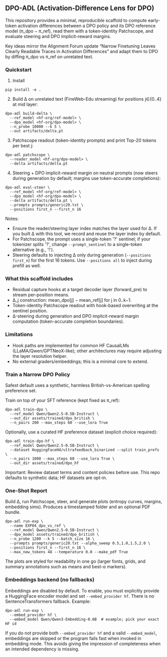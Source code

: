 ## DPO-ADL (Activation-Difference Lens for DPO)

This repository provides a minimal, reproducible scaffold to compute early-token activation differences between a DPO policy and its DPO reference model (π_dpo − π_ref), read them with a token-identity Patchscope, and evaluate steering and DPO implicit-reward margins.

Key ideas mirror the Alignment Forum update “Narrow Finetuning Leaves Clearly Readable Traces in Activation Differences” and adapt them to DPO by diffing π_dpo vs π_ref on unrelated text.

### Quickstart

1) Install

```
pip install -e .
```

2) Build Δ on unrelated text (FineWeb-Edu streaming) for positions j∈{0..4} at mid layer:

```
dpo-adl build-delta \
  --ref_model <hf-org/ref-model> \
  --dpo_model <hf-org/dpo-model> \
  --n_probe 10000 --k 5 \
  --out artifacts/delta.pt
```

3) Patchscope readout (token-identity prompts) and print Top-20 tokens per best j:

```
dpo-adl patchscope \
  --reader_model <hf-org/dpo-model> \
  --delta artifacts/delta.pt
```

4) Steering + DPO implicit-reward margin on neutral prompts (now steers during generation by default; margins use token-accurate completions):

```
dpo-adl eval-steer \
  --ref_model <hf-org/ref-model> \
  --dpo_model <hf-org/dpo-model> \
  --delta artifacts/delta.pt \
  --prompts prompts/generic20.txt \
  --positions first_n --first_n 16
```

Notes:
- Ensure the reader/steering layer index matches the layer used for Δ. If you built Δ with this tool, we record and reuse the layer index by default.
- For Patchscope, the prompt uses a single-token '?' sentinel; if your tokenizer splits '?', change `--prompt_sentinel` to a single-token alternative (e.g., '!').
- Steering defaults to injecting Δ only during generation (`--positions first_n`) for the first 16 tokens. Use `--positions all` to inject during prefill as well.

### What this scaffold includes

- Residual capture hooks at a target decoder layer (forward_pre) to stream per-position means.
- Δ_j construction: mean_dpo[j] − mean_ref[j] for j in 0..k−1.
- Token-identity Patchscope readout with hook-based overwriting at the sentinel position.
- Δ-steering during generation and DPO implicit-reward margin computation (token-accurate completion boundaries).

### Limitations

- Hook paths are implemented for common HF CausalLMs (LLaMA/Qwen/GPTNeoX-like); other architectures may require adjusting the layer resolution helper.
- No external graders/embeddings; this is a minimal core to extend.

### Train a Narrow DPO Policy

Safest default uses a synthetic, harmless British-vs-American spelling preference set.

Train on top of your SFT reference (kept fixed as π_ref):

```
dpo-adl train-dpo \
  --ref_model Qwen/Qwen2.5-0.5B-Instruct \
  --out_dir assets/trained/dpo_british \
  --n_pairs 200 --max_steps 60 --use_lora True
```

Optionally, use a curated HF preference dataset (explicit choice required):

```
dpo-adl train-dpo-hf \
  --ref_model Qwen/Qwen2.5-0.5B-Instruct \
  --dataset HuggingFaceH4/ultrafeedback_binarized --split train_prefs \
  --n_pairs 1000 --max_steps 60 --use_lora True \
  --out_dir assets/trained/dpo_hf
```

Important: Review dataset terms and content policies before use. This repo defaults to synthetic data; HF datasets are opt-in.

### One-Shot Report

Build Δ, run Patchscope, steer, and generate plots (entropy curves, margins, embedding sims). Produces a timestamped folder and an optional PDF bundle.

```
dpo-adl run-exp \
  --name EXP04_dpo_vs_ref \
  --ref_model Qwen/Qwen2.5-0.5B-Instruct \
  --dpo_model assets/trained/dpo_british \
  --n_probe 1200 --k 5 --batch_size 16 \
  --prompts prompts/generic20.txt --alpha_sweep 0.5,1.0,1.5,2.0 \
  --positions first_n --first_n 16 \
  --max_new_tokens 48 --temperature 0.0 --make_pdf True
```

The plots are styled for readability in one go (larger fonts, grids, and summary annotations such as means and best-α markers).

### Embeddings backend (no fallbacks)

Embeddings are disabled by default. To enable, you must explicitly provide a HuggingFace encoder model and set `--embed_provider hf`. There is no SentenceTransformers fallback. Example:

```
dpo-adl run-exp \
  --embed_provider hf \
  --embed_model Qwen/Qwen3-Embedding-0.6B  # example; pick your exact HF id
```

If you do not provide both `--embed_provider hf` and a valid `--embed_model`, embeddings are skipped or the program fails fast when invoked in embedding mode. This avoids giving the impression of completeness when an intended dependency is missing.
